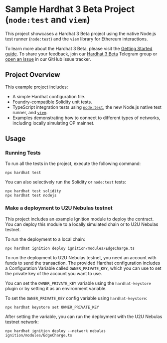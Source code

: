 # Sample Hardhat 3 Beta Project (`node:test` and `viem`)

This project showcases a Hardhat 3 Beta project using the native Node.js test runner (`node:test`) and the `viem` library for Ethereum interactions.

To learn more about the Hardhat 3 Beta, please visit the [Getting Started guide](https://hardhat.org/docs/getting-started#getting-started-with-hardhat-3). To share your feedback, join our [Hardhat 3 Beta](https://hardhat.org/hardhat3-beta-telegram-group) Telegram group or [open an issue](https://github.com/NomicFoundation/hardhat/issues/new) in our GitHub issue tracker.

## Project Overview

This example project includes:

- A simple Hardhat configuration file.
- Foundry-compatible Solidity unit tests.
- TypeScript integration tests using [`node:test`](nodejs.org/api/test.html), the new Node.js native test runner, and [`viem`](https://viem.sh/).
- Examples demonstrating how to connect to different types of networks, including locally simulating OP mainnet.

## Usage

### Running Tests

To run all the tests in the project, execute the following command:

```shell
npx hardhat test
```

You can also selectively run the Solidity or `node:test` tests:

```shell
npx hardhat test solidity
npx hardhat test nodejs
```

### Make a deployment to U2U Nebulas testnet

This project includes an example Ignition module to deploy the contract. You can deploy this module to a locally simulated chain or to U2U Nebulas testnet.

To run the deployment to a local chain:

```shell
npx hardhat ignition deploy ignition/modules/EdgeCharge.ts
```

To run the deployment to U2U Nebulas testnet, you need an account with funds to send the transaction. The provided Hardhat configuration includes a Configuration Variable called `OWNER_PRIVATE_KEY`, which you can use to set the private key of the account you want to use.

You can set the `OWNER_PRIVATE_KEY` variable using the `hardhat-keystore` plugin or by setting it as an environment variable.

To set the `OWNER_PRIVATE_KEY` config variable using `hardhat-keystore`:

```shell
npx hardhat keystore set OWNER_PRIVATE_KEY
```

After setting the variable, you can run the deployment with the U2U Nebulas testnet network:

```shell
npx hardhat ignition deploy --network nebulas ignition/modules/EdgeCharge.ts
```
